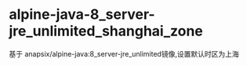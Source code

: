 # alpine-java-8_server-jre_unlimited_shanghai_zone
基于 anapsix/alpine-java:8_server-jre_unlimited镜像,设置默认时区为上海

